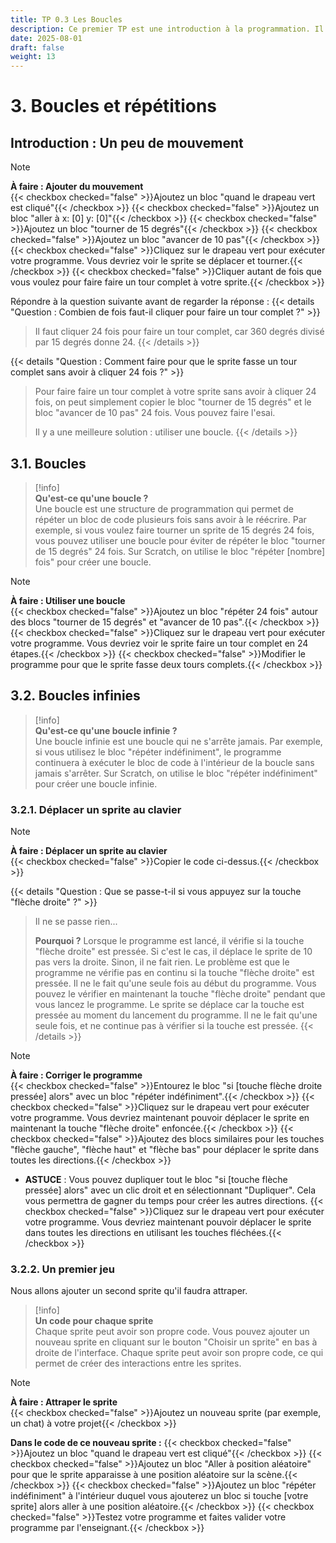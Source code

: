 ```yaml
---
title: TP 0.3 Les Boucles
description: Ce premier TP est une introduction à la programmation. Il utilise le langage scratch.
date: 2025-08-01
draft: false
weight: 13
---
```



# 3. Boucles et répétitions
## Introduction : Un peu de mouvement
> [!note]  
> **À faire : Ajouter du mouvement**  
> {{< checkbox checked="false" >}}Ajoutez un bloc "quand le drapeau vert est cliqué"{{< /checkbox >}}
> {{< checkbox checked="false" >}}Ajoutez un bloc "aller à x: [0] y: [0]"{{< /checkbox >}}
> {{< checkbox checked="false" >}}Ajoutez un bloc "tourner de 15 degrés"{{< /checkbox >}}
> {{< checkbox checked="false" >}}Ajoutez un bloc "avancer de 10 pas"{{< /checkbox >}}
> {{< checkbox checked="false" >}}Cliquez sur le drapeau vert pour exécuter votre programme. Vous devriez voir le sprite se déplacer et tourner.{{< /checkbox >}}
> {{< checkbox checked="false" >}}Cliquer autant de fois que vous voulez pour faire faire un tour complet à votre sprite.{{< /checkbox >}}

Répondre à la question suivante avant de regarder la réponse :
{{< details "Question : Combien de fois faut-il cliquer pour faire un tour complet ?" >}}
> Il faut cliquer 24 fois pour faire un tour complet, car 360 degrés divisé par 15 degrés donne 24.
{{< /details >}}

{{< details "Question : Comment faire pour que le sprite fasse un tour complet sans avoir à cliquer 24 fois ?" >}}
> Pour faire faire un tour complet à votre sprite sans avoir à cliquer 24 fois, on peut simplement copier le bloc "tourner de 15 degrés" et le bloc "avancer de 10 pas" 24 fois.
> Vous pouvez faire l'esai. 
> 
> Il y a une meilleure solution : utiliser une boucle.
{{< /details >}}

## 3.1. Boucles
> [!info]  
> **Qu'est-ce qu'une boucle ?**  
> Une boucle est une structure de programmation qui permet de répéter un bloc de code plusieurs fois sans avoir à le réécrire. 
> Par exemple, si vous voulez faire tourner un sprite de 15 degrés 24 fois, vous pouvez utiliser une boucle pour éviter de répéter le bloc "tourner de 15 degrés" 24 fois.
> Sur Scratch, on utilise le bloc "répéter [nombre] fois" pour créer une boucle.

> [!note]  
> **À faire : Utiliser une boucle**  
> {{< checkbox checked="false" >}}Ajoutez un bloc "répéter 24 fois" autour des blocs "tourner de 15 degrés" et "avancer de 10 pas".{{< /checkbox >}}
> {{< checkbox checked="false" >}}Cliquez sur le drapeau vert pour exécuter votre programme. Vous devriez voir le sprite faire un tour complet en 24 étapes.{{< /checkbox >}}
> {{< checkbox checked="false" >}}Modifier le programme pour que le sprite fasse deux tours complets.{{< /checkbox >}}

## 3.2. Boucles infinies
> [!info]  
> **Qu'est-ce qu'une boucle infinie ?**  
> Une boucle infinie est une boucle qui ne s'arrête jamais.
> Par exemple, si vous utilisez le bloc "répéter indéfiniment", le programme continuera à exécuter le bloc de code à l'intérieur de la boucle sans jamais s'arrêter.
> Sur Scratch, on utilise le bloc "répéter indéfiniment" pour créer une boucle infinie.

### 3.2.1. Déplacer un sprite au clavier

> [!note]  
> **À faire : Déplacer un sprite au clavier**  
> {{< checkbox checked="false" >}}Copier le code ci-dessus.{{< /checkbox >}}

{{< details "Question : Que se passe-t-il si vous appuyez sur la touche "flèche droite" ?" >}}
> Il ne se passe rien... 
> 
> **Pourquoi ?**
> Lorsque le programme est lancé, il vérifie si la touche "flèche droite" est pressée. Si c'est le cas, il déplace le sprite de 10 pas vers la droite. Sinon, il ne fait rien.
> Le problème est que le programme ne vérifie pas en continu si la touche "flèche droite" est pressée. Il ne le fait qu'une seule fois au début du programme.
> Vous pouvez le vérifier en maintenant la touche "flèche droite" pendant que vous lancez le programme. Le sprite se déplace car la touche est pressée au moment du lancement du programme. Il ne le fait qu'une seule fois, et ne continue pas à vérifier si la touche est pressée.
{{< /details >}}

> [!note]  
> **À faire : Corriger le programme**  
> {{< checkbox checked="false" >}}Entourez le bloc "si [touche flèche droite pressée] alors" avec un bloc "répéter indéfiniment".{{< /checkbox >}}
> {{< checkbox checked="false" >}}Cliquez sur le drapeau vert pour exécuter votre programme. Vous devriez maintenant pouvoir déplacer le sprite en maintenant la touche "flèche droite" enfoncée.{{< /checkbox >}}
> {{< checkbox checked="false" >}}Ajoutez des blocs similaires pour les touches "flèche gauche", "flèche haut" et "flèche bas" pour déplacer le sprite dans toutes les directions.{{< /checkbox >}}
> - **ASTUCE** : Vous pouvez dupliquer tout le bloc "si [touche flèche pressée] alors" avec un clic droit et en sélectionnant "Dupliquer". Cela vous permettra de gagner du temps pour créer les autres directions.
> {{< checkbox checked="false" >}}Cliquez sur le drapeau vert pour exécuter votre programme. Vous devriez maintenant pouvoir déplacer le sprite dans toutes les directions en utilisant les touches fléchées.{{< /checkbox >}}

### 3.2.2. Un premier jeu

Nous allons ajouter un second sprite qu'il faudra attraper. 

> [!info]  
> **Un code pour chaque sprite**  
> Chaque sprite peut avoir son propre code. Vous pouvez ajouter un nouveau sprite en cliquant sur le bouton "Choisir un sprite" en bas à droite de l'interface. 
> Chaque sprite peut avoir son propre code, ce qui permet de créer des interactions entre les sprites.

> [!note]  
> **À faire : Attraper le sprite**  
> {{< checkbox checked="false" >}}Ajoutez un nouveau sprite (par exemple, un chat) à votre projet{{< /checkbox >}}
>
> **Dans le code de ce nouveau sprite :**
> {{< checkbox checked="false" >}}Ajoutez un bloc "quand le drapeau vert est cliqué"{{< /checkbox >}}
> {{< checkbox checked="false" >}}Ajoutez un bloc "Aller à position aléatoire" pour que le sprite apparaisse à une position aléatoire sur la scène.{{< /checkbox >}}
> {{< checkbox checked="false" >}}Ajoutez un bloc "répéter indéfiniment" à l'intérieur duquel vous ajouterez un bloc si touche [votre sprite] alors aller à une position aléatoire.{{< /checkbox >}}
> {{< checkbox checked="false" >}}Testez votre programme et faites valider votre programme par l'enseignant.{{< /checkbox >}}

